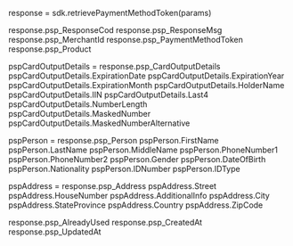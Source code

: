 response = sdk.retrievePaymentMethodToken(params)

response.psp_ResponseCod
response.psp_ResponseMsg
response.psp_MerchantId
response.psp_PaymentMethodToken
response.psp_Product

pspCardOutputDetails = response.psp_CardOutputDetails
pspCardOutputDetails.ExpirationDate
pspCardOutputDetails.ExpirationYear
pspCardOutputDetails.ExpirationMonth
pspCardOutputDetails.HolderName
pspCardOutputDetails.IIN
pspCardOutputDetails.Last4
pspCardOutputDetails.NumberLength
pspCardOutputDetails.MaskedNumber
pspCardOutputDetails.MaskedNumberAlternative


pspPerson = response.psp_Person
pspPerson.FirstName
pspPerson.LastName
pspPerson.MiddleName
pspPerson.PhoneNumber1
pspPerson.PhoneNumber2
pspPerson.Gender
pspPerson.DateOfBirth
pspPerson.Nationality
pspPerson.IDNumber
pspPerson.IDType


pspAddress = response.psp_Address
pspAddress.Street
pspAddress.HouseNumber
pspAddress.AdditionalInfo
pspAddress.City
pspAddress.StateProvince
pspAddress.Country
pspAddress.ZipCode

response.psp_AlreadyUsed
response.psp_CreatedAt
response.psp_UpdatedAt
